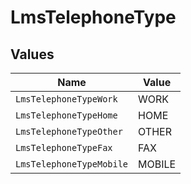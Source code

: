 # LmsTelephoneType


## Values

| Name                     | Value                    |
| ------------------------ | ------------------------ |
| `LmsTelephoneTypeWork`   | WORK                     |
| `LmsTelephoneTypeHome`   | HOME                     |
| `LmsTelephoneTypeOther`  | OTHER                    |
| `LmsTelephoneTypeFax`    | FAX                      |
| `LmsTelephoneTypeMobile` | MOBILE                   |